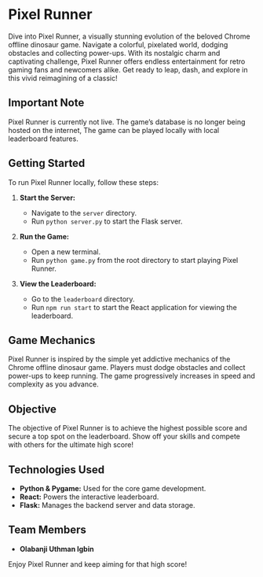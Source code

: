 # Pixel Runner

Dive into Pixel Runner, a visually stunning evolution of the beloved Chrome offline dinosaur game. Navigate a colorful, pixelated world, dodging obstacles and collecting power-ups. With its nostalgic charm and captivating challenge, Pixel Runner offers endless entertainment for retro gaming fans and newcomers alike. Get ready to leap, dash, and explore in this vivid reimagining of a classic!

## Important Note

Pixel Runner is currently not live. The game’s database is no longer being hosted on the internet, The game can be played locally with local leaderboard features.

## Getting Started

To run Pixel Runner locally, follow these steps:

1. **Start the Server:**
   - Navigate to the `server` directory.
   - Run `python server.py` to start the Flask server.

2. **Run the Game:**
   - Open a new terminal.
   - Run `python game.py` from the root directory to start playing Pixel Runner.

3. **View the Leaderboard:**
   - Go to the `leaderboard` directory.
   - Run `npm run start` to start the React application for viewing the leaderboard.

## Game Mechanics

Pixel Runner is inspired by the simple yet addictive mechanics of the Chrome offline dinosaur game. Players must dodge obstacles and collect power-ups to keep running. The game progressively increases in speed and complexity as you advance.

## Objective

The objective of Pixel Runner is to achieve the highest possible score and secure a top spot on the leaderboard. Show off your skills and compete with others for the ultimate high score!

## Technologies Used

- **Python & Pygame:** Used for the core game development.
- **React:** Powers the interactive leaderboard.
- **Flask:** Manages the backend server and data storage.

## Team Members

- **Olabanji Uthman Igbin**

Enjoy Pixel Runner and keep aiming for that high score!
